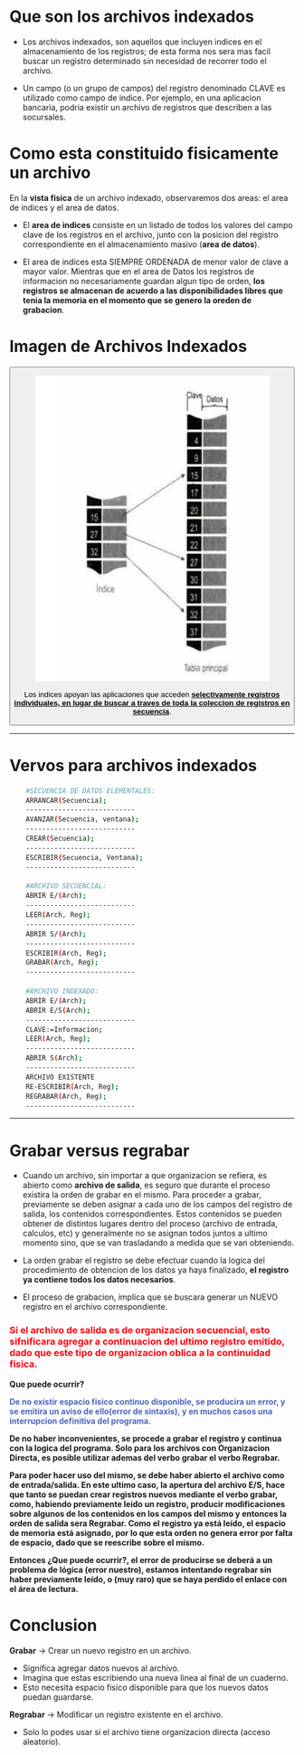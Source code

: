 # Que son los archivos indexados 
- Los archivos indexados, son aquellos que incluyen indices en el almacenamiento de los registros; de esta forma nos sera mas facil buscar un registro determinado sin necesidad de recorrer todo el archivo.

- Un campo (o un grupo de campos) del registro denominado CLAVE es utilizado como campo de indice. Por ejemplo, en una aplicacion bancaria, podria existir un archivo de registros que describen a las socursales.

# Como esta constituido fisicamente un archivo
En la **vista fisica** de un archivo indexado, observaremos dos areas: el area de indices y el area de datos.

- El **area de indices** consiste en un listado de todos los valores del campo clave de los registros en el archivo, junto con la posicion del registro correspondiente en el almacenamiento masivo (**area de datos**).

- El area de indices esta SIEMPRE ORDENADA de menor valor de clave a mayor valor. Mientras que en el area de Datos los registros de informacion no necesariamente guardan algun tipo de orden, **los registros se almacenan de acuerdo a las disponibilidades libres que tenia la memoria en el momento que se genero la oreden de grabacion**.

<h1>Imagen de Archivos Indexados</h1>

<button>

![Archivo Indexado](./TAED_Todo/Img/ArchivoIndexado.png)

<p>Los indices apoyan las aplicaciones que acceden <strong><u>selectivamente registros individuales, en lugar de buscar a traves de toda la coleccion de registros en secuencia</strong></u>.</p>

</button>

---

# Vervos para archivos indexados

```bash
    #SECUENCIA DE DATOS ELEMENTALES:
    ARRANCAR(Secuencia);
    ---------------------------
    AVANZAR(Secuencia, ventana);
    ---------------------------
    CREAR(Secuencia);
    ---------------------------
    ESCRIBIR(Secuencia, Ventana);
    ---------------------------

    #ARCHIVO SECUENCIAL:
    ABRIR E/(Arch);
    ---------------------------
    LEER(Arch, Reg);
    ---------------------------
    ABRIR S/(Arch);
    ---------------------------
    ESCRIBIR(Arch, Reg);
    GRABAR(Arch, Reg);
    ---------------------------
    
    #ARCHIVO INDEXADO:
    ABRIR E/(Arch);
    ABRIR E/S(Arch);
    ---------------------------
    CLAVE:=Informacion;
    LEER(Arch, Reg);
    ---------------------------
    ABRIR S(Arch);
    ---------------------------
    ARCHIVO EXISTENTE
    RE-ESCRIBIR(Arch, Reg);
    REGRABAR(Arch, Reg);
    ---------------------------

```
---

# Grabar versus regrabar

- Cuando un archivo, sin importar a que organizacion se refiera, es abierto como **archivo de salida**, es seguro que durante el proceso existira la orden de grabar en el mismo. Para proceder a grabar, previamente se deben asignar a cada uno de los campos del registro de salida, los contenidos correspondientes. Estos contenidos se pueden obtener de distintos lugares dentro del proceso (archivo de entrada, calculos, etc) y generalmente no se asignan todos juntos a ultimo momento sino, que se van trasladando a medida que se van obteniendo.

- La orden grabar el registro se debe efectuar cuando la logica del procedimiento de obtencion de los datos ya haya finalizado, **el registro ya contiene todos los datos necesarios**.

- El proceso de grabacion, implica que se buscara generar un NUEVO registro en el archivo correspondiente. 

<h3 style="color: rgb(255, 0, 13);">
    Si el archivo de salida es de organizacion secuencial, esto sifnificara agregar a continuacion del ultimo registro emitido, dado que este tipo de organizacion oblica a la continuidad fisica.
</h3>
<b>Que puede ocurrir?<p style="color: rgb(76, 102, 187);">De no existir espacio fisico continuo disponible, se producira un error, y se emitira un aviso de ello(error de sintaxis), y en muchos casos una interrupcion definitiva del programa.</p> De no haber inconvenientes, se procede a grabar el registro y continua con la logica del programa. Solo para los archivos con Organizacion Directa, es posible utilizar ademas del verbo grabar el verbo Regrabar.

Para poder hacer uso del mismo, se debe haber abierto el archivo como de entrada/salida. En este ultimo caso, la apertura del archivo E/S, hace que tanto se puedan crear registros nuevos mediante el verbo grabar, como, habiendo previamente leido un registro, producir modificaciones sobre algunos de los contenidos en los campos del mismo y entonces la orden de salida sera Regrabar.
Como el registro ya está leído, el espacio de memoria está asignado, por lo que esta orden
no genera error por falta de espacio, dado que se reescribe sobre el mismo.

Entonces ¿Que puede ocurrir?, el error de producirse se deberá a un
problema de lógica (error nuestro), estamos intentando regrabar sin
haber previamente leído, o (muy raro) que se haya perdido el enlace
con el área de lectura.

</b> 

# Conclusion

**Grabar** -> Crear un nuevo registro  en un archivo.
- Significa agregar datos nuevos al archivo.
- Imagina que estas escribiendo una nueva linea al final de un cuaderno.
- Esto necesita espacio fisico disponible para que los nuevos datos puedan guardarse. 

**Regrabar** -> Modificar un registro existente en el archivo.
- Solo lo podes usar si el archivo tiene organizacion directa (acceso aleatorio).

